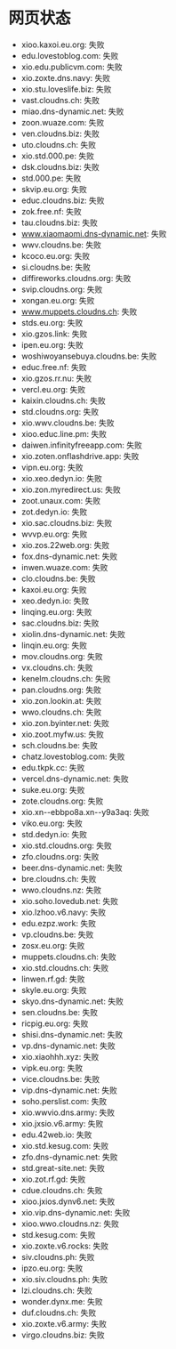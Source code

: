 # 网页状态
- xioo.kaxoi.eu.org: 失败
- edu.lovestoblog.com: 失败
- xio.edu.publicvm.com: 失败
- xio.zoxte.dns.navy: 失败
- xio.stu.loveslife.biz: 失败
- vast.cloudns.ch: 失败
- miao.dns-dynamic.net: 失败
- zoon.wuaze.com: 失败
- ven.cloudns.biz: 失败
- uto.cloudns.ch: 失败
- xio.std.000.pe: 失败
- dsk.cloudns.biz: 失败
- std.000.pe: 失败
- skvip.eu.org: 失败
- educ.cloudns.biz: 失败
- zok.free.nf: 失败
- tau.cloudns.biz: 失败
- www.xiaomaomi.dns-dynamic.net: 失败
- wwv.cloudns.be: 失败
- kcoco.eu.org: 失败
- si.cloudns.be: 失败
- diffireworks.cloudns.org: 失败
- svip.cloudns.org: 失败
- xongan.eu.org: 失败
- www.muppets.cloudns.ch: 失败
- stds.eu.org: 失败
- xio.gzos.link: 失败
- ipen.eu.org: 失败
- woshiwoyansebuya.cloudns.be: 失败
- educ.free.nf: 失败
- xio.gzos.rr.nu: 失败
- vercl.eu.org: 失败
- kaixin.cloudns.ch: 失败
- std.cloudns.org: 失败
- xio.wwv.cloudns.be: 失败
- xioo.educ.line.pm: 失败
- daiwen.infinityfreeapp.com: 失败
- xio.zoten.onflashdrive.app: 失败
- vipn.eu.org: 失败
- xio.xeo.dedyn.io: 失败
- xio.zon.myredirect.us: 失败
- zoot.unaux.com: 失败
- zot.dedyn.io: 失败
- xio.sac.cloudns.biz: 失败
- wvvp.eu.org: 失败
- xio.zos.22web.org: 失败
- fox.dns-dynamic.net: 失败
- inwen.wuaze.com: 失败
- clo.cloudns.be: 失败
- kaxoi.eu.org: 失败
- xeo.dedyn.io: 失败
- linqing.eu.org: 失败
- sac.cloudns.biz: 失败
- xiolin.dns-dynamic.net: 失败
- linqin.eu.org: 失败
- mov.cloudns.org: 失败
- vx.cloudns.ch: 失败
- kenelm.cloudns.ch: 失败
- pan.cloudns.org: 失败
- xio.zon.lookin.at: 失败
- wwo.cloudns.ch: 失败
- xio.zon.byinter.net: 失败
- xio.zoot.myfw.us: 失败
- sch.cloudns.be: 失败
- chatz.lovestoblog.com: 失败
- edu.tkpk.cc: 失败
- vercel.dns-dynamic.net: 失败
- suke.eu.org: 失败
- zote.cloudns.org: 失败
- xio.xn--ebbpo8a.xn--y9a3aq: 失败
- viko.eu.org: 失败
- std.dedyn.io: 失败
- xio.std.cloudns.org: 失败
- zfo.cloudns.org: 失败
- beer.dns-dynamic.net: 失败
- bre.cloudns.ch: 失败
- wwo.cloudns.nz: 失败
- xio.soho.lovedub.net: 失败
- xio.lzhoo.v6.navy: 失败
- edu.ezpz.work: 失败
- vp.cloudns.be: 失败
- zosx.eu.org: 失败
- muppets.cloudns.ch: 失败
- xio.std.cloudns.ch: 失败
- linwen.rf.gd: 失败
- skyle.eu.org: 失败
- skyo.dns-dynamic.net: 失败
- sen.cloudns.be: 失败
- ricpig.eu.org: 失败
- shisi.dns-dynamic.net: 失败
- vp.dns-dynamic.net: 失败
- xio.xiaohhh.xyz: 失败
- vipk.eu.org: 失败
- vice.cloudns.be: 失败
- vip.dns-dynamic.net: 失败
- soho.perslist.com: 失败
- xio.wwvio.dns.army: 失败
- xio.jxsio.v6.army: 失败
- edu.42web.io: 失败
- xio.std.kesug.com: 失败
- zfo.dns-dynamic.net: 失败
- std.great-site.net: 失败
- xio.zot.rf.gd: 失败
- cdue.cloudns.ch: 失败
- xioo.jxios.dynv6.net: 失败
- xio.vip.dns-dynamic.net: 失败
- xioo.wwo.cloudns.nz: 失败
- std.kesug.com: 失败
- xio.zoxte.v6.rocks: 失败
- siv.cloudns.ph: 失败
- ipzo.eu.org: 失败
- xio.siv.cloudns.ph: 失败
- lzi.cloudns.ch: 失败
- wonder.dynx.me: 失败
- duf.cloudns.ch: 失败
- xio.zoxte.v6.army: 失败
- virgo.cloudns.biz: 失败
